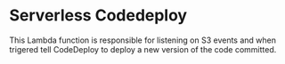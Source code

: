 # Serverless Codedeploy

This Lambda function is responsible for listening on S3 events and when trigered tell CodeDeploy to deploy a new version of the code committed.